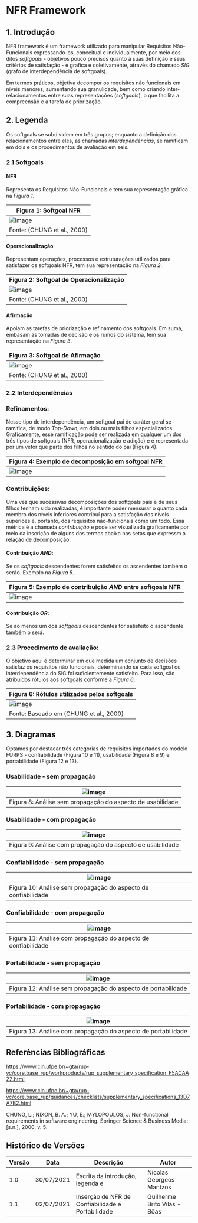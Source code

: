 # NFR Framework

## 1. Introdução

NFR framework é um framework utilizado para manipular Requisitos Não-Funcionais expressando-os, conceitual e
individualmente, por meio dos ditos <i>softgoals</i> - objetivos pouco precisos quanto à suas definição e
seus critérios de satisfação - e grafica e coletivamente, através do chamado <i>SIG</i> (grafo de interdependência de
softgoals).

Em termos práticos, objetiva decompor os requisitos não funcionais em níveis menores, aumentando sua granulidade, bem
como criando inter-relacionamentos entre suas representações (<i>softgoals</i>), o que
facilita a compreensão e a tarefa de priorização.

## 2. Legenda

Os softgoals se subdividem em três grupos; enquanto a definição dos relacionamentos entre eles, as chamadas <i>
interdependências</i>, se ramificam em dois e os procedimentos de avaliação em seis.

### 2.1 Softgoals

#### NFR

Representa os Requisitos Não-Funcionais e tem sua representação gráfica na _Figura 1_.

| Figura 1: Softgoal NFR               |
|--------------------------------------|
| ![image](../_media/softgoal_nfr.png) |
| Fonte: (CHUNG et al., 2000)          |

#### Operacionalização

Representam operações, processos e estruturações utilizados para satisfazer os softgoals NFR, tem sua representação na _Figura 2_.

| Figura 2: Softgoal de Operacionalização            |
|----------------------------------------------------|
| ![image](../_media/softgoal_operacionalizacao.png) |
| Fonte: (CHUNG et al., 2000)                        |

#### Afirmação

Apoiam as tarefas de priorização e refinamento dos softgoals. Em suma, embasam as tomadas de decisão e os rumos do
sistema, tem sua representação na _Figura 3_.

| Figura 3: Softgoal de Afirmação             |
|---------------------------------------------|
| ![image](../_media/softgoal_afirmacao.jpeg) |
| Fonte: (CHUNG et al., 2000)                 |

### 2.2 Interdependências

### Refinamentos:

Nesse tipo de interdependência, um softgoal pai de caráter geral se ramifica, de modo <i>Top-Down</i>, em dois ou mais
filhos especializados.
Graficamente, esse ramificação pode ser realizada em qualquer um dos três tipos de softgoals (NFR, operacionalização e
adição) e é representada por um vetor
que parte dos filhos no sentido do pai (Figura 4).

| Figura 4: Exemplo de decomposição em softgoal NFR|
|----------------------------------------|
| ![image](../_media/decomposicao_softgoal_nfr.jpg) |

### Contribuições:

Uma vez que sucessivas decomposições dos softgoals pais e de seus filhos tenham sido realizadas, é importante poder
mensurar o quanto cada
membro dos níveis inferiores contribuí para a satisfação dos níveis superioes e, portanto, dos requisitos não-funcionais
como
um todo. Essa métrica é a chamada <i>contribuição</i> e pode ser visualizada graficamente por meio da inscrição de
alguns dos termos abaixo nas setas
que expressm a relação de decomposição.

#### Contribuição <i>AND</i>:

Se os <i>softgoals</i> descendentes forem satisfeitos os ascendentes também o serão. Exemplo na _Figura 5_.

| Figura 5: Exemplo de contribuição <i>AND</i> entre softgoals NFR|
|----------------------------------------|
| ![image](../_media/exemplo_contribuicao_and.jpeg) |

#### Contribuição <i>OR</i>:

Se ao menos um dos <i>softgoals</i> descendentes for satisfeito o ascendente também o será.

### 2.3 Procedimento de avaliação:

O objetivo aqui é determinar em que medida um conjunto de decisões satisfaz os requisitos não funcionais, determinando
se cada
softgoal ou interdependência do SIG foi suficientemente satisfeito. Para isso, são atribuídos rótulos aos softgoals
conforme a _Figura 6_.

| Figura 6: Rótulos utilizados pelos softgoals|
|----------------------------------------|
| ![image](../_media/procedimento_avaliacao.jpg) |
| Fonte: Baseado em (CHUNG et al., 2000) |

## 3. Diagramas

Optamos por destacar três categorias de requisitos importados do modelo FURPS - confiabilidade (Figura 10 e 11), usabilidade (Figura 8 e 9) e
portabilidade (Figura 12 e 13).

### Usabilidade - sem propagação

| ![image](../_media/usabilidade_sem_propagacao.jpg)         |
|------------------------------------------------------------|
| Figura 8: Análise sem propagação do aspecto de usabilidade |

### Usabilidade - com propagação

| ![image](../_media/usabilidade_com_propagacao.jpg)         |
|------------------------------------------------------------|
| Figura 9: Análise com propagação do aspecto de usabilidade |

### Confiabilidade - sem propagação

| ![image](../_media/confiabilidade_sem_propagacao.jpg)                                    |
|-------------------------------------------------------------|
| Figura 10: Análise sem propagação do aspecto de confiabilidade |

### Confiabilidade - com propagação

| ![image](../_media/confiabilidade_com_propagacao.jpg)          |
|----------------------------------------------------------------|
| Figura 11: Análise com propagação do aspecto de confiabilidade |

### Portabilidade - sem propagação

| ![image](../_media/portabilidade_sem_propagacao.jpg)          |
|---------------------------------------------------------------|
| Figura 12: Análise sem propagação do aspecto de portabilidade |

### Portabilidade - com propagação

| ![image](../_media/portabilidade_com_propagacao.jpg)        |
|-------------------------------------------------------------|
| Figura 13: Análise com propagação do aspecto de portabilidade |

## Referências Bibliográficas

https://www.cin.ufpe.br/~gta/rup-vc/core.base_rup/workproducts/rup_supplementary_specification_F5ACAA22.html

https://www.cin.ufpe.br/~gta/rup-vc/core.base_rup/guidances/checklists/supplementary_specifications_13D7A7B2.html

CHUNG, L.; NIXON, B. A.; YU, E.; MYLOPOULOS, J. Non-functional requirements
in software engineering. Springer Science & Business Media: [s.n.], 2000. v. 5.

## Histórico de Versões

| Versão | Data       | Descrição                                         | Autor                           |
|--------|------------|---------------------------------------------------|---------------------------------|
| 1.0    | 30/07/2021 | Escrita da introdução, legenda e                  | Nicolas Georgeos Mantzos        |
| 1.1    | 02/07/2021 | Inserção de NFR de Confiabilidade e Portabilidade | Guilherme Brito Vilas - Bôas    |

